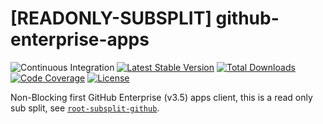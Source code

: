 # [READONLY-SUBSPLIT] github-enterprise-apps


![Continuous Integration](https://github.com/php-api-clients/github-enterprise-apps/workflows/Continuous%20Integration/badge.svg)
[![Latest Stable Version](https://poser.pugx.org/api-clients/github-enterprise-apps/v/stable.png)](https://packagist.org/packages/api-clients/github-enterprise-apps)
[![Total Downloads](https://poser.pugx.org/api-clients/github-enterprise-apps/downloads.png)](https://packagist.org/packages/api-clients/github-enterprise-apps)
[![Code Coverage](https://scrutinizer-ci.com/g/php-api-clients/github-enterprise-apps/badges/coverage.png?b==)](https://scrutinizer-ci.com/g/php-api-clients/github-enterprise-apps/?branch=)
[![License](https://poser.pugx.org/api-clients/github-enterprise-apps/license.png)](https://packagist.org/packages/api-clients/github-enterprise-apps)

Non-Blocking first GitHub Enterprise (v3.5) apps client, this is a read only sub split, see [`root-subsplit-github`](https://github.com/php-api-clients/root-subsplit-github).
